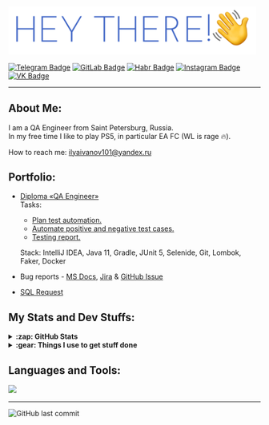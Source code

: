 <div id="header" align="left">
  <img src="https://github.com/IlyaaIvanovv/IlyaaIvanovv/blob/main/newheader.png" width="495"/>
</div>

<div align="left">

  <!-- [![VK LinkedIn](https://img.shields.io/badge/-LinkedIn-0e76a8?style=for-the-badge&logo=linkedin&logoColor=white)](https://www.linkedin.com/in/ilya-ivanov-8bb4712ab/) -->
  [![Telegram Badge](https://img.shields.io/badge/-Telegram-00acee?style=for-the-badge&logo=Telegram&logoColor=white)](https://t.me/ilyaa_ivanov)
  [![GitLab Badge](https://img.shields.io/badge/-GitLab-e87a0c?style=for-the-badge&logo=GitLab&logoColor=white)](https://gitlab.com/IlyaaIvanovv)
  [![Habr Badge](https://img.shields.io/badge/-habr-3e7aa3?style=for-the-badge&logo=habr&logoColor=white)](https://habr.com/ru/users/ilyaa_ivanov/)
  [![Instagram Badge](https://img.shields.io/badge/-Instagram-e4405f?style=for-the-badge&logo=Instagram&logoColor=white)](https://www.instagram.com/ilyaa_ivanov/)
  [![VK Badge](https://img.shields.io/badge/-VK-0e76a8?style=for-the-badge&logo=VK&logoColor=white)](https://vk.com/ilyusha_ivanov)

</div>

---

## About Me:

I am a QA Engineer from Saint Petersburg, Russia.\
In my free time I like to play PS5, in particular EA FC (WL is rage 🔥).

How to reach me: ilyaivanov101@yandex.ru

## Portfolio:

- [Diploma «QA Engineer»](https://github.com/IlyaaIvanovv/QA_Diploma)  
  Tasks:
  - [Plan test automation.](https://github.com/IlyaaIvanovv/QA_Diploma/blob/main/docs/Plan.md)
  - [Automate positive and negative test cases.](https://github.com/IlyaaIvanovv/QA_Diploma/blob/main/src/test/java/tests/PaymentCardTest.java)
  - [Testing report.](https://github.com/IlyaaIvanovv/QA_Diploma/blob/main/docs/Report.md)

  Stack: IntelliJ IDEA, Java 11, Gradle, JUnit 5, Selenide, Git, Lombok, Faker, Docker

- Bug reports - [MS Docs](https://docs.google.com/document/d/1KAkpQBk05amOCgItaJ6OYFoAFQ9zxbHLGzm_Ao8tbZ4/edit?usp=sharing), [Jira](https://docs.google.com/document/d/1HUvJFv-DSn1wjchnkTysNqGSoXmzqy1qqae3uJampKA/edit?usp=sharing) & [GitHub Issue](https://github.com/IlyaaIvanovv/QA_Diploma/issues)
  
- [SQL Request](https://github.com/IlyaaIvanovv/SQL)

## My Stats and Dev Stuffs:

<details>
<br />
  <summary><b>:zap: GitHub Stats</b></summary>
    <div id="github" align="center">
      <a>
      <img src="http://github-profile-summary-cards.vercel.app/api/cards/profile-details?username=IlyaaIvanovv&theme=vue" width="763"/>
      </a>
      <img src="https://github-readme-stats.vercel.app/api?username=IlyaaIvanovv&theme=graywhite&show_icons=true&hide_border=false&count_private=true" width="400"/>
      </a>
      <img src="https://github-readme-stats.vercel.app/api/top-langs/?username=IlyaaIvanovv&theme=graywhite&show_icons=true&hide_border=false&layout=compact" width="358"/>
    </div>
</details>

<details>
<br />
  <summary><b>:gear: Things I use to get stuff done</b></summary>
  	<ul>
  	    <li><b>OS:</b> MacOS 14 Sonoma</li>
	    <li><b>Laptop: </b> MacBook Pro M1</li>
  	    <li><b>Browser: </b>Google Chrome</li>
	    <li><b>Terminal: </b> ZSH: Oh My Zsh</li>
	    <li><b>Code Editor:</b> Visual Studio Code</li>
 	    <li><b>Other Tools:</b> IDEA, Git, Postman</li>
	</ul>
</details>

## Languages and Tools:

<p align="left">
  <a href="#">
    <img src="https://simpleskill.icons.workers.dev/svg?i=mysql,postgresql,html5,css3,intellijidea,notion,postman,git,visualstudiocode,jira,testrail,docker"/>
  </a>
</p>

---

![GitHub last commit](https://img.shields.io/github/last-commit/IlyaaIvanovv/IlyaaIvanovv)

